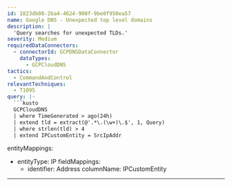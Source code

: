 ```yaml
---
id: 1823db08-2ba4-4624-900f-9be0f950ea57
name: Google DNS - Unexpected top level domains
description: |
  'Query searches for unexpected TLDs.'
severity: Medium
requiredDataConnectors:
  - connectorId: GCPDNSDataConnector
    dataTypes:
      - GCPCloudDNS
tactics:
  - CommandAndControl
relevantTechniques:
  - T1095
query: |-
  ```kusto
  GCPCloudDNS
  | where TimeGenerated > ago(24h)
  | extend tld = extract(@'.*\.(\w+)\.$', 1, Query)
  | where strlen(tld) > 4
  | extend IPCustomEntity = SrcIpAddr
  ```
entityMappings:
  - entityType: IP
    fieldMappings:
      - identifier: Address
        columnName: IPCustomEntity
---
```


